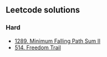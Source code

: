 ## Leetcode solutions

### Hard
 - [1289. Minimum Falling Path Sum II](https://leetcode.com/problems/minimum-falling-path-sum-ii/submissions/1242352099?envType=daily-question&envId=2024-04-26)
 - [514. Freedom Trail](https://leetcode.com/problems/freedom-trail/submissions/1243199676?envType=daily-question&envId=2024-04-27)